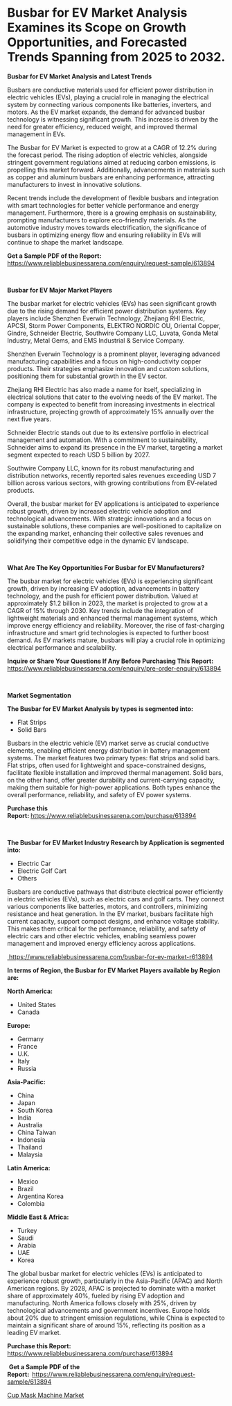 <p><h1>Busbar for EV Market Analysis Examines its Scope on Growth Opportunities, and Forecasted Trends Spanning from 2025 to 2032.</h1></p><p><strong>Busbar for EV Market Analysis and Latest Trends</strong></p>
<p><p>Busbars are conductive materials used for efficient power distribution in electric vehicles (EVs), playing a crucial role in managing the electrical system by connecting various components like batteries, inverters, and motors. As the EV market expands, the demand for advanced busbar technology is witnessing significant growth. This increase is driven by the need for greater efficiency, reduced weight, and improved thermal management in EVs.</p><p>The Busbar for EV Market is expected to grow at a CAGR of 12.2% during the forecast period. The rising adoption of electric vehicles, alongside stringent government regulations aimed at reducing carbon emissions, is propelling this market forward. Additionally, advancements in materials such as copper and aluminum busbars are enhancing performance, attracting manufacturers to invest in innovative solutions.</p><p>Recent trends include the development of flexible busbars and integration with smart technologies for better vehicle performance and energy management. Furthermore, there is a growing emphasis on sustainability, prompting manufacturers to explore eco-friendly materials. As the automotive industry moves towards electrification, the significance of busbars in optimizing energy flow and ensuring reliability in EVs will continue to shape the market landscape.</p></p>
<p><strong>Get a Sample PDF of the Report:&nbsp;</strong> <a href="https://www.reliablebusinessarena.com/enquiry/request-sample/613894?utm_campaign=3294&utm_medium=2&utm_source=Github&utm_content=ia&utm_term=24032025&utm_id=busbar-for-ev">https://www.reliablebusinessarena.com/enquiry/request-sample/613894</a></p>
<p>&nbsp;</p>
<p><strong>Busbar for EV Major Market Players</strong></p>
<p><p>The busbar market for electric vehicles (EVs) has seen significant growth due to the rising demand for efficient power distribution systems. Key players include Shenzhen Everwin Technology, Zhejiang RHI Electric, APCSI, Storm Power Components, ELEKTRO NORDIC OU, Oriental Copper, Gindre, Schneider Electric, Southwire Company LLC, Luvata, Gonda Metal Industry, Metal Gems, and EMS Industrial & Service Company.</p><p>Shenzhen Everwin Technology is a prominent player, leveraging advanced manufacturing capabilities and a focus on high-conductivity copper products. Their strategies emphasize innovation and custom solutions, positioning them for substantial growth in the EV sector.</p><p>Zhejiang RHI Electric has also made a name for itself, specializing in electrical solutions that cater to the evolving needs of the EV market. The company is expected to benefit from increasing investments in electrical infrastructure, projecting growth of approximately 15% annually over the next five years.</p><p>Schneider Electric stands out due to its extensive portfolio in electrical management and automation. With a commitment to sustainability, Schneider aims to expand its presence in the EV market, targeting a market segment expected to reach USD 5 billion by 2027.</p><p>Southwire Company LLC, known for its robust manufacturing and distribution networks, recently reported sales revenues exceeding USD 7 billion across various sectors, with growing contributions from EV-related products.</p><p>Overall, the busbar market for EV applications is anticipated to experience robust growth, driven by increased electric vehicle adoption and technological advancements. With strategic innovations and a focus on sustainable solutions, these companies are well-positioned to capitalize on the expanding market, enhancing their collective sales revenues and solidifying their competitive edge in the dynamic EV landscape.</p></p>
<p>&nbsp;</p>
<p><strong>What Are The Key Opportunities For Busbar for EV Manufacturers?</strong></p>
<p><p>The busbar market for electric vehicles (EVs) is experiencing significant growth, driven by increasing EV adoption, advancements in battery technology, and the push for efficient power distribution. Valued at approximately $1.2 billion in 2023, the market is projected to grow at a CAGR of 15% through 2030. Key trends include the integration of lightweight materials and enhanced thermal management systems, which improve energy efficiency and reliability. Moreover, the rise of fast-charging infrastructure and smart grid technologies is expected to further boost demand. As EV markets mature, busbars will play a crucial role in optimizing electrical performance and scalability.</p></p>
<p><strong>Inquire or Share Your Questions If Any Before Purchasing This Report:</strong> <a href="https://www.reliablebusinessarena.com/enquiry/pre-order-enquiry/613894?utm_campaign=3294&utm_medium=2&utm_source=Github&utm_content=ia&utm_term=24032025&utm_id=busbar-for-ev">https://www.reliablebusinessarena.com/enquiry/pre-order-enquiry/613894</a></p>
<p>&nbsp;</p>
<p><strong>Market Segmentation</strong></p>
<p><strong>The Busbar for EV Market Analysis by types is segmented into:</strong></p>
<p><ul><li>Flat Strips</li><li>Solid Bars</li></ul></p>
<p><p>Busbars in the electric vehicle (EV) market serve as crucial conductive elements, enabling efficient energy distribution in battery management systems. The market features two primary types: flat strips and solid bars. Flat strips, often used for lightweight and space-constrained designs, facilitate flexible installation and improved thermal management. Solid bars, on the other hand, offer greater durability and current-carrying capacity, making them suitable for high-power applications. Both types enhance the overall performance, reliability, and safety of EV power systems.</p></p>
<p><strong>Purchase this Report:&nbsp;</strong><a href="https://www.reliablebusinessarena.com/purchase/613894?utm_campaign=3294&utm_medium=2&utm_source=Github&utm_content=ia&utm_term=24032025&utm_id=busbar-for-ev">https://www.reliablebusinessarena.com/purchase/613894</a></p>
<p>&nbsp;</p>
<p><strong>The Busbar for EV Market Industry Research by Application is segmented into:</strong></p>
<p><ul><li>Electric Car</li><li>Electric Golf Cart</li><li>Others</li></ul></p>
<p><p>Busbars are conductive pathways that distribute electrical power efficiently in electric vehicles (EVs), such as electric cars and golf carts. They connect various components like batteries, motors, and controllers, minimizing resistance and heat generation. In the EV market, busbars facilitate high current capacity, support compact designs, and enhance voltage stability. This makes them critical for the performance, reliability, and safety of electric cars and other electric vehicles, enabling seamless power management and improved energy efficiency across applications.</p></p>
<p><a href="https://www.reliablebusinessarena.com/busbar-for-ev-market-r613894?utm_campaign=3294&utm_medium=2&utm_source=Github&utm_content=ia&utm_term=24032025&utm_id=busbar-for-ev">&nbsp;https://www.reliablebusinessarena.com/busbar-for-ev-market-r613894</a></p>
<p><strong>In terms of Region, the Busbar for EV Market Players available by Region are:</strong></p>
<p>
    <p> <strong> North America: </strong>
        <ul>
            <li>United States</li>
            <li>Canada</li>
        </ul>
        </p> 
    <p> <strong> Europe: </strong>
        <ul>
            <li>Germany</li>
            <li>France</li>
            <li>U.K.</li>
            <li>Italy</li>
            <li>Russia</li>
        </ul>
        </p> 
    <p> <strong> Asia-Pacific: </strong>
        <ul>
            <li>China</li>
            <li>Japan</li>
            <li>South Korea</li>
            <li>India</li>
            <li>Australia</li>
            <li>China Taiwan</li>
            <li>Indonesia</li>
            <li>Thailand</li>
            <li>Malaysia</li>
        </ul>
        </p> 
    <p> <strong> Latin America: </strong>
        <ul>
            <li>Mexico</li>
            <li>Brazil</li>
            <li>Argentina Korea</li>
            <li>Colombia</li>
        </ul>
        </p> 
    <p> <strong> Middle East & Africa: </strong>
        <ul>
            <li>Turkey</li>
            <li>Saudi</li>
            <li>Arabia</li>
            <li>UAE</li>
            <li>Korea</li>
        </ul>
    </p>
    </p>
<p><p>The global busbar market for electric vehicles (EVs) is anticipated to experience robust growth, particularly in the Asia-Pacific (APAC) and North American regions. By 2028, APAC is projected to dominate with a market share of approximately 40%, fueled by rising EV adoption and manufacturing. North America follows closely with 25%, driven by technological advancements and government incentives. Europe holds about 20% due to stringent emission regulations, while China is expected to maintain a significant share of around 15%, reflecting its position as a leading EV market. </p></p>
<p><strong>Purchase this Report: </strong><a href="https://www.reliablebusinessarena.com/purchase/613894?utm_campaign=3294&utm_medium=2&utm_source=Github&utm_content=ia&utm_term=24032025&utm_id=busbar-for-ev">https://www.reliablebusinessarena.com/purchase/613894</a></p>
<p>&nbsp;<strong>Get a Sample PDF of the Report:&nbsp;&nbsp;</strong><a href="https://www.reliablebusinessarena.com/enquiry/request-sample/613894?utm_campaign=3294&utm_medium=2&utm_source=Github&utm_content=ia&utm_term=24032025&utm_id=busbar-for-ev">https://www.reliablebusinessarena.com/enquiry/request-sample/613894</a></p>
<p><strong></strong></p>
<p><p><a href="https://github.com/shamstirroc7/Market-Research-Report-List-1/blob/main/cup-mask-machine-market.md?utm_campaign=3294&utm_medium=2&utm_source=Github&utm_content=ia&utm_term=24032025&utm_id=busbar-for-ev">Cup Mask Machine Market</a></p></p>